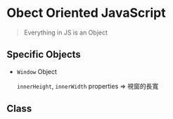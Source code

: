# Obect Oriented JavaScript

> Everything in JS is an Object

## Specific Objects

+ `Window` Object

  `innerHeight`, `innerWidth` properties => 視窗的長寬

## Class
